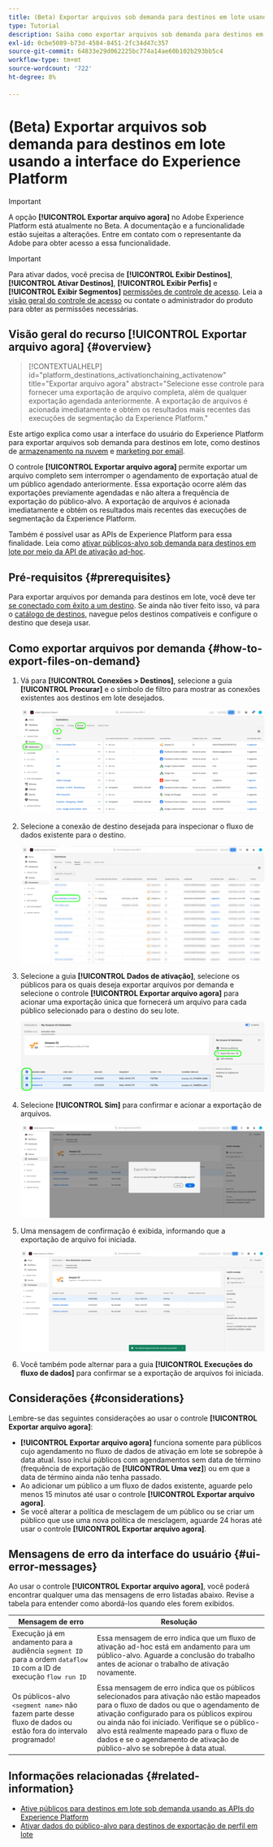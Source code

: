 ```yaml
---
title: (Beta) Exportar arquivos sob demanda para destinos em lote usando a interface do Experience Platform
type: Tutorial
description: Saiba como exportar arquivos sob demanda para destinos em lote usando a interface do usuário do Experience Platform.
exl-id: 0cbe5089-b73d-4584-8451-2fc34d47c357
source-git-commit: 64833e29d062225bc774a14ae60b102b293bb5c4
workflow-type: tm+mt
source-wordcount: '722'
ht-degree: 8%

---
```


# (Beta) Exportar arquivos sob demanda para destinos em lote usando a interface do Experience Platform

>[!IMPORTANT]
>
>A opção **[!UICONTROL Exportar arquivo agora]** no Adobe Experience Platform está atualmente no Beta. A documentação e a funcionalidade estão sujeitas a alterações.
>Entre em contato com o representante da Adobe para obter acesso a essa funcionalidade.

>[!IMPORTANT]
> 
>Para ativar dados, você precisa de **[!UICONTROL Exibir Destinos]**, **[!UICONTROL Ativar Destinos]**, **[!UICONTROL Exibir Perfis]** e **[!UICONTROL Exibir Segmentos]** [permissões de controle de acesso](/help/access-control/home.md#permissions). Leia a [visão geral do controle de acesso](/help/access-control/ui/overview.md) ou contate o administrador do produto para obter as permissões necessárias.

## Visão geral do recurso **[!UICONTROL Exportar arquivo agora]**  {#overview}

>[!CONTEXTUALHELP]
>id="platform_destinations_activationchaining_activatenow"
>title="Exportar arquivo agora"
>abstract="Selecione esse controle para fornecer uma exportação de arquivo completa, além de qualquer exportação agendada anteriormente. A exportação de arquivos é acionada imediatamente e obtém os resultados mais recentes das execuções de segmentação da Experience Platform."

Este artigo explica como usar a interface do usuário do Experience Platform para exportar arquivos sob demanda para destinos em lote, como destinos de [armazenamento na nuvem](/help/destinations/catalog/cloud-storage/overview.md) e [marketing por email](/help/destinations/catalog/email-marketing/overview.md).

O controle **[!UICONTROL Exportar arquivo agora]** permite exportar um arquivo completo sem interromper o agendamento de exportação atual de um público agendado anteriormente. Essa exportação ocorre além das exportações previamente agendadas e não altera a frequência de exportação do público-alvo. A exportação de arquivos é acionada imediatamente e obtém os resultados mais recentes das execuções de segmentação da Experience Platform.

Também é possível usar as APIs de Experience Platform para essa finalidade. Leia como [ativar públicos-alvo sob demanda para destinos em lote por meio da API de ativação ad-hoc](/help/destinations/api/ad-hoc-activation-api.md).

## Pré-requisitos {#prerequisites}

Para exportar arquivos por demanda para destinos em lote, você deve ter [se conectado com êxito a um destino](./connect-destination.md). Se ainda não tiver feito isso, vá para o [catálogo de destinos](../catalog/overview.md), navegue pelos destinos compatíveis e configure o destino que deseja usar.

## Como exportar arquivos por demanda {#how-to-export-files-on-demand}

1. Vá para **[!UICONTROL Conexões > Destinos]**, selecione a guia **[!UICONTROL Procurar]** e o símbolo de filtro para mostrar as conexões existentes aos destinos em lote desejados.

   ![Imagem destacando como chegar à guia de navegação e filtrar fluxos de dados existentes.](../assets/ui/activate-on-demand/browse-tab.png)

2. Selecione a conexão de destino desejada para inspecionar o fluxo de dados existente para o destino.

   ![Imagem destacando um fluxo de dados filtrado.](../assets/ui/activate-on-demand/filtered-dataflow.png)

3. Selecione a guia **[!UICONTROL Dados de ativação]**, selecione os públicos para os quais deseja exportar arquivos por demanda e selecione o controle **[!UICONTROL Exportar arquivo agora]** para acionar uma exportação única que fornecerá um arquivo para cada público selecionado para o destino do seu lote.

   ![Imagem destacando o botão Exportar arquivo agora.](../assets/ui/activate-on-demand/bulk-export-file-now.png)

4. Selecione **[!UICONTROL Sim]** para confirmar e acionar a exportação de arquivos.

   ![Imagem mostrando a caixa de diálogo de confirmação Exportar arquivo agora.](../assets/ui/activate-on-demand/confirm-activation.png)

5. Uma mensagem de confirmação é exibida, informando que a exportação de arquivo foi iniciada.

   ![Imagem mostrando a confirmação de ativação ad-hoc bem-sucedida.](../assets/ui/activate-on-demand/ad-hoc-success.png)

6. Você também pode alternar para a guia **[!UICONTROL Execuções do fluxo de dados]** para confirmar se a exportação de arquivos foi iniciada.

## Considerações {#considerations}

Lembre-se das seguintes considerações ao usar o controle **[!UICONTROL Exportar arquivo agora]**:

* **[!UICONTROL Exportar arquivo agora]** funciona somente para públicos cujo agendamento no fluxo de dados de ativação em lote se sobrepõe à data atual. Isso inclui públicos com agendamentos sem data de término (frequência de exportação de **[!UICONTROL Uma vez]**) ou em que a data de término ainda não tenha passado.
* Ao adicionar um público a um fluxo de dados existente, aguarde pelo menos 15 minutos até usar o controle **[!UICONTROL Exportar arquivo agora]**.
* Se você alterar a política de mesclagem de um público ou se criar um público que use uma nova política de mesclagem, aguarde 24 horas até usar o controle **[!UICONTROL Exportar arquivo agora]**.

## Mensagens de erro da interface do usuário {#ui-error-messages}

Ao usar o controle **[!UICONTROL Exportar arquivo agora]**, você poderá encontrar qualquer uma das mensagens de erro listadas abaixo. Revise a tabela para entender como abordá-los quando eles forem exibidos.

| Mensagem de erro | Resolução |
|---------|----------|
| Execução já em andamento para a audiência `segment ID` para a ordem `dataflow ID` com a ID de execução `flow run ID` | Essa mensagem de erro indica que um fluxo de ativação ad-hoc está em andamento para um público-alvo. Aguarde a conclusão do trabalho antes de acionar o trabalho de ativação novamente. |
| Os públicos-alvo `<segment name>` não fazem parte desse fluxo de dados ou estão fora do intervalo programado! | Essa mensagem de erro indica que os públicos selecionados para ativação não estão mapeados para o fluxo de dados ou que o agendamento de ativação configurado para os públicos expirou ou ainda não foi iniciado. Verifique se o público-alvo está realmente mapeado para o fluxo de dados e se o agendamento de ativação de público-alvo se sobrepõe à data atual. |

## Informações relacionadas {#related-information}

* [Ative públicos para destinos em lote sob demanda usando as APIs do Experience Platform](/help/destinations/api/ad-hoc-activation-api.md)
* [Ativar dados do público-alvo para destinos de exportação de perfil em lote](/help/destinations/ui/activate-batch-profile-destinations.md)
